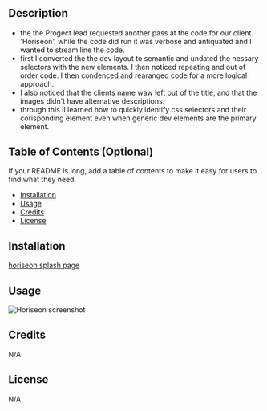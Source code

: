 # <horiseon-accessibility-recode>

## Description


- the the Progect lead requested another pass at the code for our client 'Horiseon'. while the code did run it was verbose and antiquated and I wanted to stream line the code.
- first I converted the the dev layout to semantic and undated the nessary selectors with the new elements. I then noticed repeating and out of order code. I then condenced and rearanged code for a more logical approach.
- I also noticed that the clients name waw left out of the title, and that the images didn't have alternative descriptions.
- through this iI learned how to quickly identify css selectors and their corisponding element even when generic dev elements are the primary element.

## Table of Contents (Optional)

If your README is long, add a table of contents to make it easy for users to find what they need.

- [Installation](#installation)
- [Usage](#usage)
- [Credits](#credits)
- [License](#license)

## Installation


[horiseon splash page](https://crowtrooper202.github.io/horiseon-accessibility-recode/)


## Usage

![Horiseon screenshot](./assets/images/horiseon_screenshot.PNG)



## Credits

N/A

## License

N/A
